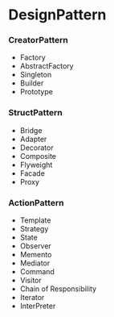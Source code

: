 # DesignPattern

### CreatorPattern
- Factory
- AbstractFactory
- Singleton
- Builder
- Prototype

### StructPattern
- Bridge
- Adapter
- Decorator
- Composite
- Flyweight
- Facade
- Proxy

### ActionPattern
- Template
- Strategy
- State
- Observer
- Memento
- Mediator
- Command
- Visitor
- Chain of Responsibility
- Iterator
- InterPreter

